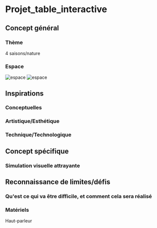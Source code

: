 # Projet_table_interactive


## Concept général

### Thème
4 saisons/nature
### Espace
![espace](img/Plan-devant.png)
![espace](img/Plan-haut.png)

## Inspirations 
### Conceptuelles
### Artistique/Esthétique
### Technique/Technologique


## Concept spécifique
### Simulation visuelle attrayante


## Reconnaissance de limites/défis
### Qu'est ce qui va être difficile, et comment cela sera réalisé


### Matériels
Haut-parleur
